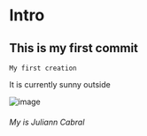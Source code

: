 # Intro
## This is my first commit 
    My first creation 

It is currently sunny outside 

![image](https://user-images.githubusercontent.com/90479905/132995802-e1d3c0fc-7f28-4313-9a65-cc7e792a2710.png)

###### My is Juliann Cabral

